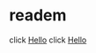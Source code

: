 # readem


click [Hello](adp://https%3A%2F%2Fraw.githubusercontent.com%2Fxxcriticxx%2F.pl-host-file%2Fmaster%2Fhosts.txt)
click [Hello](https://subscribe?location=https%3A%2F%2Feasylist-downloads.adblockplus.org%2Fantiadblockfilters.txt)
